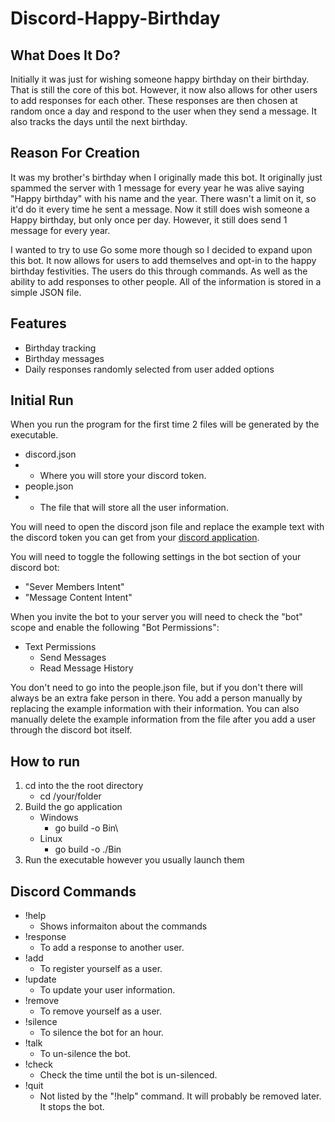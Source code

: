 # Discord-Happy-Birthday

## What Does It Do?

Initially it was just for wishing someone happy birthday on their birthday. That is still the core of this bot. However, it now also allows for other users to add responses for each other. These responses are then chosen at random once a day and respond to the user when they send a message. It also tracks the days until the next birthday.

## Reason For Creation

It was my brother's birthday when I originally made this bot. It originally just spammed the server with 1 message for every year he was alive saying "Happy birthday" with his name and the year. There wasn't a limit on it, so it'd do it every time he sent a message. Now it still does wish someone a Happy birthday, but only once per day. However, it still does send 1 message for every year.

I wanted to try to use Go some more though so I decided to expand upon this bot. It now allows for users to add themselves and opt-in to the happy birthday festivities. The users do this through commands. As well as the ability to add responses to other people. All of the information is stored in a simple JSON file.

## Features

- Birthday tracking
- Birthday messages
- Daily responses randomly selected from user added options

## Initial Run

When you run the program for the first time 2 files will be generated by the executable.

- discord.json
- - Where you will store your discord token.
- people.json
- - The file that will store all the user information.

You will need to open the discord json file and replace the example text with the discord token you can get from your [discord application](https://discord.com/developers/applications).

You will need to toggle the following settings in the bot section of your discord bot:

- "Sever Members Intent"
- "Message Content Intent"

When you invite the bot to your server you will need to check the "bot" scope and enable the following "Bot Permissions":

- Text Permissions
  - Send Messages
  - Read Message History

You don't need to go into the people.json file, but if you don't there will always be an extra fake person in there. You add a person manually by replacing the example information with their information. You can also manually delete the example information from the file after you add a user through the discord bot itself.

## How to run

1. cd into the the root directory
    - cd /your/folder
2. Build the go application
    - Windows
        - go build -o Bin\
    - Linux
        - go build -o ./Bin
3. Run the executable however you usually launch them

## Discord Commands

- !help
  - Shows informaiton about the commands
- !response
  - To add a response to another user.
- !add
  - To register yourself as a user.
- !update
  - To update your user information.
- !remove
  - To remove yourself as a user.
- !silence
  - To silence the bot for an hour.
- !talk
  - To un-silence the bot.
- !check
  - Check the time until the bot is un-silenced.
- !quit
  - Not listed by the "!help" command. It will probably be removed later. It stops the bot.
